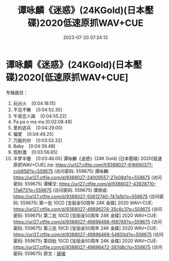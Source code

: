 ﻿---
title: 谭咏麟《迷惑》(24KGold)(日本壓碟)2020低速原抓WAV+CUE
date: 2023-07-20 07:24:13
categories: WAV车载音乐、镜像
tags: 华语中文
---
# 谭咏麟《迷惑》(24KGold)(日本壓碟)2020[低速原抓WAV+CUE]

专辑曲目：
01. 玩出火    [0:04:18.15]
02. 不见不散    [0:04:52.35]
03. 午夜恋人路    [0:04:55.22]
04. Pa pa o ma ma
[0:02:08.48]
05. 爱的逃兵    [0:04:29.00]
06. 偏爱    [0:04:49.25]
07. 万能的你    [0:03:53.32]
08. Baby    [0:04:39.48]
09. 假刺激    [0:03:56.65]
10. 半梦半醒    [0:03:46.05]
谭咏麟《迷惑》(24K Gold) (日本壓碟) 2020[低速原抓WAV+CUE].zip: https://url27.ctfile.com/f/9388027-616690371-ccb858?p=559675
(访问密码: 559675)
谭咏麟: https://url27.ctfile.com/d/9388027-24009557-27e08d?p=559675
(访问密码: 559675)
谭耀文: https://url27.ctfile.com/d/9388027-43928710-17a673?p=559675
(访问密码: 559675)
谭顺成: https://url27.ctfile.com/d/9388027-50612740-747a1b?p=559675
(访问密码: 559675)
第一批 10CD [宝丽金50周年 24K 金碟] 2020 WAV+CUE: https://url27.ctfile.com/d/9388027-49896274-35c6c3?p=559675
(访问密码: 559675)
第二批 10CD [宝丽金50周年 24K 金碟] 2020 WAV+CUE: https://url27.ctfile.com/d/9388027-49896466-f68749?p=559675
(访问密码: 559675)
第三批 10CD [宝丽金50周年 24K 金碟] 2020 WAV+CUE: https://url27.ctfile.com/d/9388027-49896469-54800d?p=559675
(访问密码: 559675)
第四批 10CD [宝丽金50周年 24K 金碟] 2020 WAV+CUE: https://url27.ctfile.com/d/9388027-49896472-387d8c?p=559675
(访问密码: 559675)
原文：[链接](https://blog.sina.com.cn/s/blog_1647c7e76010312r7.html)